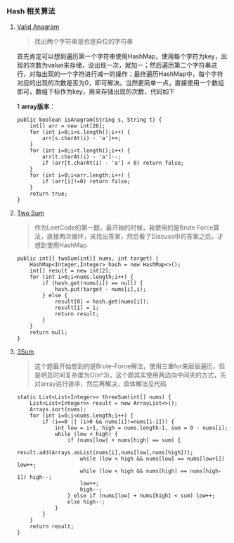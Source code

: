 ### Hash 相关算法

1. [Valid Anagram](https://leetcode.com/problems/valid-anagram/)

	> 找出两个字符串是否是异位的字符串
	
	首先肯定可以想到遍历第一个字符串使用HashMap，使用每个字符为key，出现的次数为value来存储，没出现一次，就加一；然后遍历第二个字符串进行，对每出现的一个字符进行减一的操作；最终遍历HashMap中，每个字符对应的出现的次数是否为0，即可解决。当然更简单一点，直接使用一个数组即可，数组下标作为key，用来存储出现的次数，代码如下
	
	1 **array版本**：
	
	```
	public boolean isAnagram(String s, String t) {
        int[] arr = new int[26];
        for (int i=0;i<s.length();i++) {
            arr[s.charAt(i) - 'a']++;
        }
        for (int i=0;i<t.length();i++) {
            arr[t.charAt(i) - 'a']--;
            if (arr[t.charAt(i) - 'a'] < 0) return false;
        }
        for (int i=0;i<arr.length;i++) {
            if (arr[i]!=0) return false;
        }
        return true;
    }
	```

2. [Two Sum](https://leetcode.com/problems/two-sum/)

	> 作为LeetCode的第一题，最开始的时候，我使用的是Brute Force算法，直接两次循环，来找出答案，然后看了Discuss中的答案之后，才想到使用HashMap
	
	```
	public int[] twoSum(int[] nums, int target) {
        HashMap<Integer,Integer> hash = new HashMap<>();
        int[] result = new int[2];
        for (int i=0;i<nums.length;i++) {
            if (hash.get(nums[i]) == null) {
                hash.put(target - nums[i],i);
            } else {
                result[0] = hash.get(nums[i]);
                result[1] = i;
                return result;
            }
        }
        return null;
    }
	```	

3. [3Sum](https://leetcode.com/problems/3sum/)

	> 这个题最开始想到的是Brute-Force解法，使用三重for来层层遍历，但是明显时间复杂度为O(n^3)，这个题其实使用两边向中间夹的方式，先对array进行排序，然后再解决，具体解法见代码
	
	```
	static List<List<Integer>> threeSum(int[] nums) {
        List<List<Integer>> result = new ArrayList<>();
        Arrays.sort(nums);
        for (int i=0;i<nums.length;i++) {
            if (i==0 || (i>0 && nums[i]!=nums[i-1])) {
                int low = i+1, high = nums.length-1, sum = 0 - nums[i];
                while (low < high) {
                    if (nums[low] + nums[high] == sum) {
                        result.add(Arrays.asList(nums[i],nums[low],nums[high]));
                        while (low < high && nums[low] == nums[low+1]) low++;
                        while (low < high && nums[high] == nums[high-1]) high--;
                        low++;
                        high--;
                    } else if (nums[low] + nums[high] < sum) low++;
                    else high--;
                }
            }
        }
        return result;
    }
	```





